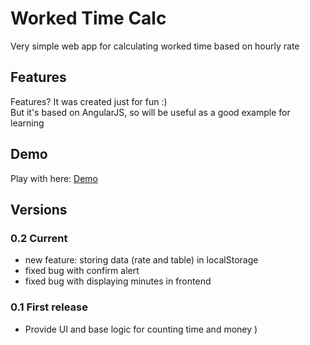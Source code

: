 # Worked Time Calc
Very simple web app for calculating worked time based on hourly rate

## Features
Features? It was created just for fun :)<br>
But it's based on AngularJS, so will be useful as a good example for learning

## Demo
Play with here: [Demo](https://svyatik.github.io/work_calc/)

## Versions
### 0.2 Current
 - new feature: storing data (rate and table) in localStorage
 - fixed bug with confirm alert
 - fixed bug with displaying minutes in frontend

### 0.1 First release
 - Provide UI and base logic for counting time and money )
